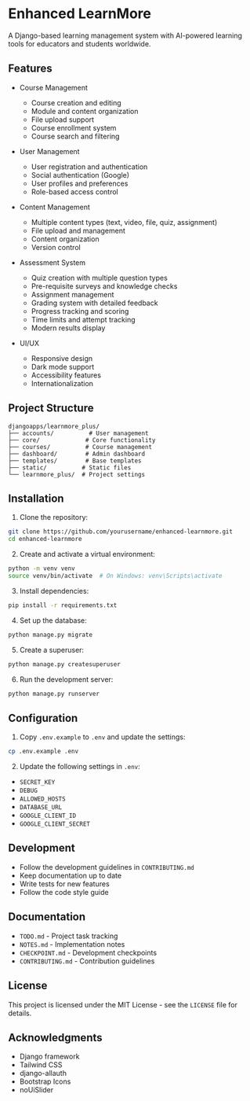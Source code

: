 # Enhanced LearnMore

A Django-based learning management system with AI-powered learning tools for educators and students worldwide.

## Features

- Course Management
  - Course creation and editing
  - Module and content organization
  - File upload support
  - Course enrollment system
  - Course search and filtering

- User Management
  - User registration and authentication
  - Social authentication (Google)
  - User profiles and preferences
  - Role-based access control

- Content Management
  - Multiple content types (text, video, file, quiz, assignment)
  - File upload and management
  - Content organization
  - Version control

- Assessment System
  - Quiz creation with multiple question types
  - Pre-requisite surveys and knowledge checks
  - Assignment management
  - Grading system with detailed feedback
  - Progress tracking and scoring
  - Time limits and attempt tracking
  - Modern results display

- UI/UX
  - Responsive design
  - Dark mode support
  - Accessibility features
  - Internationalization

## Project Structure

```
djangoapps/learnmore_plus/
├── accounts/          # User management
├── core/             # Core functionality
├── courses/          # Course management
├── dashboard/        # Admin dashboard
├── templates/        # Base templates
├── static/          # Static files
└── learnmore_plus/  # Project settings
```

## Installation

1. Clone the repository:
```bash
git clone https://github.com/yourusername/enhanced-learnmore.git
cd enhanced-learnmore
```

2. Create and activate a virtual environment:
```bash
python -m venv venv
source venv/bin/activate  # On Windows: venv\Scripts\activate
```

3. Install dependencies:
```bash
pip install -r requirements.txt
```

4. Set up the database:
```bash
python manage.py migrate
```

5. Create a superuser:
```bash
python manage.py createsuperuser
```

6. Run the development server:
```bash
python manage.py runserver
```

## Configuration

1. Copy `.env.example` to `.env` and update the settings:
```bash
cp .env.example .env
```

2. Update the following settings in `.env`:
- `SECRET_KEY`
- `DEBUG`
- `ALLOWED_HOSTS`
- `DATABASE_URL`
- `GOOGLE_CLIENT_ID`
- `GOOGLE_CLIENT_SECRET`

## Development

- Follow the development guidelines in `CONTRIBUTING.md`
- Keep documentation up to date
- Write tests for new features
- Follow the code style guide

## Documentation

- `TODO.md` - Project task tracking
- `NOTES.md` - Implementation notes
- `CHECKPOINT.md` - Development checkpoints
- `CONTRIBUTING.md` - Contribution guidelines

## License

This project is licensed under the MIT License - see the `LICENSE` file for details.

## Acknowledgments

- Django framework
- Tailwind CSS
- django-allauth
- Bootstrap Icons
- noUiSlider 
